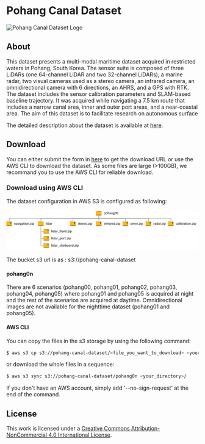 # Pohang Canal Dataset

![Pohang Canal Dataset Logo](./resource/title.png)  

## About

This dataset presents a multi-modal maritime dataset acquired in restricted waters in Pohang, South Korea. The sensor suite is composed of three LiDARs (one 64-channel LiDAR and two 32-channel LiDARs), a marine radar, two visual cameras used as a stereo camera, an infrared camera, an omnidirectional camera with 6 directions, an AHRS, and a GPS with RTK. The dataset includes the sensor calibration parameters and SLAM-based baseline trajectory. It was acquired while navigating a 7.5 km route that includes a narrow canal area, inner and outer port areas, and a near-coastal area. The aim of this dataset is to facilitate research on autonomous surface 

The detailed description about the dataset is available at [here](https://sites.google.com/view/pohang-canal-dataset/home).


## Download
You can either submit the form in [here](https://sites.google.com/view/pohang-canal-dataset/download) to get the download URL or use the AWS CLI to download the dataset. As some files are large (>100GB), we recommand you to use the AWS CLI for reliable download.

### Download using AWS CLI

The dataset configuration in AWS S3 is configured as following:

![AWS Data Config](./resource/data_config.png)

The bucket s3 url is as : s3://pohang-canal-dataset

#### pohang0n

There are 6 scenarios (pohang00, pohang01, pohang02, pohang03, pohang04, pohang05) where pohang01 and pohang05 is acquired at night and the rest of the scenarios are acquired at daytime. Omnidirectional images are not available for the nighttime dataset (pohang01 and pohang05).

#### AWS CLI

You can copy the files in the s3 storage by using the following command:
```sh
$ aws s3 cp s3://pohang-canal-dataset/<file_you_want_to_download> <your_directory>/
```

or download the whole files in a sequence:
```sh
$ aws s3 sync s3://pohang-canal-dataset/pohang0n <your_directory>/
```

If you don't have an AWS account, simply add '--no-sign-request' at the end of the command.


## License

This work is licensed under a [Creative Commons Attribution-NonCommercial 4.0 International License](https://creativecommons.org/licenses/by-nc/4.0/).